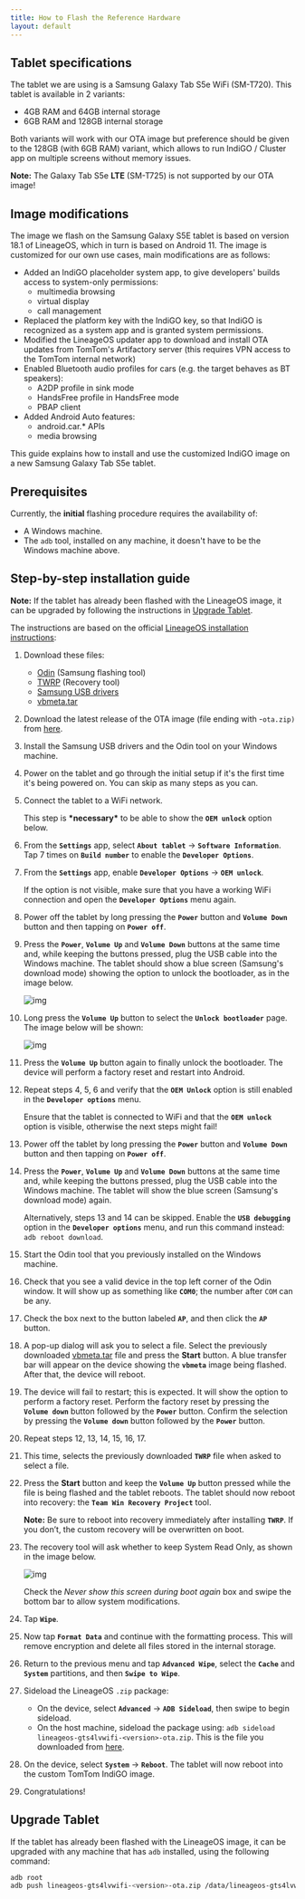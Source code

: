 ```yaml
---
title: How to Flash the Reference Hardware
layout: default
---
```


## Tablet specifications

The tablet we are using is a Samsung Galaxy Tab S5e WiFi (SM-T720).
This tablet is available in 2 variants:

- 4GB RAM and 64GB internal storage
- 6GB RAM and 128GB internal storage

Both variants will work with our OTA image but preference should be given to the 128GB (with 6GB RAM)
variant, which allows to run IndiGO / Cluster app on multiple screens without memory issues.

__Note:__
The Galaxy Tab S5e __LTE__ (SM-T725) is not supported by our OTA image!

## Image modifications

The image we flash on the Samsung Galaxy S5E tablet is based on version 18.1 of LineageOS, which
in turn is based on Android 11.
The image is customized for our own use cases, main modifications are as follows:

- Added an IndiGO placeholder system app, to give developers' builds access to system-only
permissions:
  - multimedia browsing
  - virtual display
  - call management
- Replaced the platform key with the IndiGO key, so that IndiGO is recognized as a system app and
is granted system permissions.
- Modified the LineageOS updater app to download and install OTA updates from TomTom's Artifactory
server (this requires VPN access to the TomTom internal network)
- Enabled Bluetooth audio profiles for cars (e.g. the target behaves as BT speakers):
  - A2DP profile in sink mode
  - HandsFree profile in HandsFree mode
  - PBAP client
- Added Android Auto features:
  - android.car.* APIs
  - media browsing

This guide explains how to install and use the customized IndiGO image on a new Samsung Galaxy Tab
S5e tablet.

## Prerequisites

Currently, the __initial__ flashing procedure requires the availability of:

- A Windows machine.
- The `adb` tool, installed on any machine, it doesn't have to be the Windows machine above.

## Step-by-step installation guide

__Note:__ If the tablet has already been flashed with the LineageOS image, it can be upgraded by
following the instructions in [Upgrade Tablet](#upgrade-tablet).

The instructions are based on the official
[LineageOS installation instructions](https://wiki.lineageos.org/devices/gts4lvwifi/install):

1. Download these files:

   - [Odin](https://androidfilehost.com/?fid=4349826312261712202)  (Samsung flashing tool)
   - [TWRP](https://dl.twrp.me/gts4lvwifi/twrp-3.5.0_9-0-gts4lvwifi.img.tar)  (Recovery tool)
   - [Samsung USB drivers](https://developer.samsung.com/mobile/file/4d05badf-eaea-4095-af16-3aabfad74760)
   - [vbmeta.tar](https://dl.twrp.me/gts4lvwifi/vbmeta.tar)

2. Download the latest release of the OTA image (file ending with -`ota.zip)` from
   [here](https://repo.tomtom.com/#browse/browse:ivi:com%2Ftomtom%2Fivi%2Flineageos-gts4lvwifi).

3. Install the Samsung USB drivers and the Odin tool on your Windows machine.

4. Power on the tablet and go through the initial setup if it's the first time it's being powered
   on. You can skip as many steps as you can.

5. Connect the tablet to a WiFi network.

   This step is __\*necessary\*__ to be able to show the __`OEM unlock`__ option below.

6. From the __`Settings`__ app, select __`About tablet`__ → __`Software Information`__. Tap 7 times
   on __`Build number`__ to enable the __`Developer Options`__.

7. From the __`Settings`__ app, enable __`Developer Options`__ → __`OEM unlock`__.

   If the option is not visible, make sure that you have a working WiFi connection and open the
   __`Developer Options`__ menu again.

8. Power off the tablet by long pressing the __`Power`__ button and 
   __`Volume Down`__ button and then tapping on __`Power off`__.

9. Press the __`Power`__, __`Volume Up`__ and __`Volume Down`__ buttons at the same time and,
   while keeping the buttons pressed, plug the USB cable into the Windows machine.
   The tablet should show a blue screen (Samsung's download mode) showing the option to unlock
   the bootloader, as in the image below.

   ![img](images/flash_hw_bootloader.png)

10. Long press the __`Volume Up`__ button to select the __`Unlock bootloader`__ page. The image
    below will be shown:

    ![img](images/flash_hw_unlock_bootloader.png)

11. Press the __`Volume Up`__ button again to finally unlock the bootloader. The device will
    perform a factory reset and restart into Android.

12. Repeat steps 4, 5, 6 and verify that the __`OEM Unlock`__ option is still enabled in the
    __`Developer options`__ menu.

    Ensure that the tablet is connected to WiFi and that the __`OEM unlock`__ option is visible,
    otherwise the next steps might fail!

13. Power off the tablet by long pressing the __`Power`__ button
    and __`Volume Down`__ button and then tapping on __`Power off`__.

14. Press the __`Power`__, __`Volume Up`__ and __`Volume Down`__ buttons at the same time and,
    while keeping the buttons pressed, plug the USB cable into the Windows machine.
    The tablet will show the blue screen (Samsung's download mode) again.

    Alternatively, steps 13 and 14 can be skipped. Enable the __`USB debugging`__ option in the
    __`Developer options`__ menu, and run this command instead: `adb reboot download`.

15. Start the Odin tool that you previously installed on the Windows machine.

16. Check that you see a valid device in the top left corner of the Odin window. It will show up
    as something like __`COM0`__; the number after `COM` can be any.

17. Check the box next to the button labeled __`AP`__, and then click the __`AP`__ button.

18. A pop-up dialog will ask you to select a file. Select the previously downloaded
    [vbmeta.tar](https://dl.twrp.me/gts4lvwifi/vbmeta.tar) file and press the __Start__ button.
    A blue transfer bar will appear on the device showing the __`vbmeta`__ image being flashed.
    After that, the device will reboot.

19. The device will fail to restart; this is expected. It will show the option to perform a factory
    reset. Perform the factory reset by pressing the __`Volume down`__ button followed by the
    __`Power`__ button.
    Confirm the selection by pressing the __`Volume down`__ button followed by the __`Power`__
    button.

20. Repeat steps 12, 13, 14, 15, 16, 17.

21. This time, selects the previously downloaded __`TWRP`__ file when asked to select a file.

22. Press the __Start__ button and keep the __`Volume Up`__  button pressed while the file is
    being flashed and the tablet reboots.
    The tablet should now reboot into recovery: the __`Team Win Recovery Project`__ tool.

    __Note:__ Be sure to reboot into recovery immediately after installing __`TWRP`__. If you
    don’t, the custom recovery will be overwritten on boot.

23. The recovery tool will ask whether to keep System Read Only, as shown in the image below.

    ![img](images/flash_hw_system_readonly.png)

    Check the _Never show this screen during boot again_ box and swipe the bottom bar to allow
    system modifications.

24. Tap __`Wipe`__.

25. Now tap __`Format Data`__ and continue with the formatting process. This will remove
    encryption and delete all files stored in the internal storage.

26. Return to the previous menu and tap __`Advanced Wipe`__, select the __`Cache`__ and
    __`System`__ partitions, and then __`Swipe to Wipe`__.

27. Sideload the LineageOS `.zip` package:

    - On the device, select __`Advanced`__ → __`ADB Sideload`__, then swipe to begin sideload.
    - On the host machine, sideload the package using:
      `adb sideload lineageos-gts4lvwifi-<version>-ota.zip`. This is the file you downloaded from
      [here](https://repo.tomtom.com/#browse/browse:ivi:com%2Ftomtom%2Fivi%2Flineageos-gts4lvwifi).

28. On the device, select __`System`__ → __`Reboot`__. The tablet will now reboot into the custom
    TomTom IndiGO image.

29. Congratulations!

## Upgrade Tablet

If the tablet has already been flashed with the LineageOS image, it can be upgraded with any
machine that has `adb` installed, using the following command:

```bash
adb root
adb push lineageos-gts4lvwifi-<version>-ota.zip /data/lineageos-gts4lvwifi-ota.zip && adb shell "echo --update_package=/data/lineageos-gts4lvwifi-ota.zip > /cache/recovery/command" && adb reboot recovery
```
